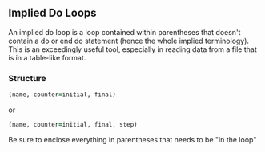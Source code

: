 ## Implied Do Loops

An implied do loop is a loop contained within parentheses that doesn't contain a do or end do statement (hence the whole implied terminology). This is an exceedingly useful tool, especially in reading data from a file that is in a table-like format.

### Structure

```fortran
(name, counter=initial, final)
```
or
```fortran
(name, counter=initial, final, step)
```
Be sure to enclose everything in parentheses that needs to be "in the loop"
